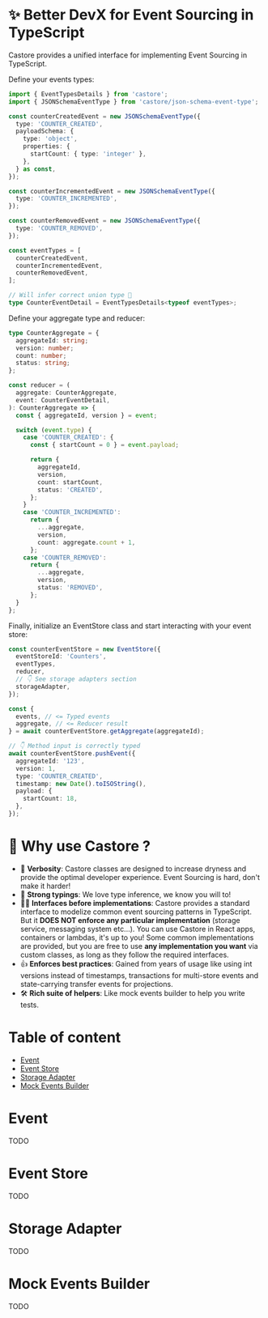 # ✨ Better DevX for Event Sourcing in TypeScript

Castore provides a unified interface for implementing Event Sourcing in TypeScript.

Define your events types:

```typescript
import { EventTypesDetails } from 'castore';
import { JSONSchemaEventType } from 'castore/json-schema-event-type';

const counterCreatedEvent = new JSONSchemaEventType({
  type: 'COUNTER_CREATED',
  payloadSchema: {
    type: 'object',
    properties: {
      startCount: { type: 'integer' },
    },
  } as const,
});

const counterIncrementedEvent = new JSONSchemaEventType({
  type: 'COUNTER_INCREMENTED',
});

const counterRemovedEvent = new JSONSchemaEventType({
  type: 'COUNTER_REMOVED',
});

const eventTypes = [
  counterCreatedEvent,
  counterIncrementedEvent,
  counterRemovedEvent,
];

// Will infer correct union type 🙌
type CounterEventDetail = EventTypesDetails<typeof eventTypes>;
```

Define your aggregate type and reducer:

```typescript
type CounterAggregate = {
  aggregateId: string;
  version: number;
  count: number;
  status: string;
};

const reducer = (
  aggregate: CounterAggregate,
  event: CounterEventDetail,
): CounterAggregate => {
  const { aggregateId, version } = event;

  switch (event.type) {
    case 'COUNTER_CREATED': {
      const { startCount = 0 } = event.payload;

      return {
        aggregateId,
        version,
        count: startCount,
        status: 'CREATED',
      };
    }
    case 'COUNTER_INCREMENTED':
      return {
        ...aggregate,
        version,
        count: aggregate.count + 1,
      };
    case 'COUNTER_REMOVED':
      return {
        ...aggregate,
        version,
        status: 'REMOVED',
      };
  }
};
```

Finally, initialize an EventStore class and start interacting with your event store:

```typescript
const counterEventStore = new EventStore({
  eventStoreId: 'Counters',
  eventTypes,
  reducer,
  // 👇 See storage adapters section
  storageAdapter,
});

const {
  events, // <= Typed events
  aggregate, // <= Reducer result
} = await counterEventStore.getAggregate(aggregateId);

// 👇 Method input is correctly typed
await counterEventStore.pushEvent({
  aggregateId: '123',
  version: 1,
  type: 'COUNTER_CREATED',
  timestamp: new Date().toISOString(),
  payload: {
    startCount: 18,
  },
});
```

# 🤔 Why use Castore ?

- 💬 **Verbosity**: Castore classes are designed to increase dryness and provide the optimal developer experience. Event Sourcing is hard, don't make it harder!
- 📝 **Strong typings**: We love type inference, we know you will to!
- 🏄‍♂️ **Interfaces before implementations**: Castore provides a standard interface to modelize common event sourcing patterns in TypeScript. But it **DOES NOT enforce any particular implementation** (storage service, messaging system etc...). You can use Castore in React apps, containers or lambdas, it's up to you! Some common implementations are provided, but you are free to use **any implementation you want** via custom classes, as long as they follow the required interfaces.
- 👍 **Enforces best practices**: Gained from years of usage like using int versions instead of timestamps, transactions for multi-store events and state-carrying transfer events for projections.
- 🛠 **Rich suite of helpers**: Like mock events builder to help you write tests.

# Table of content

- [Event](#event)
- [Event Store](#event-store)
- [Storage Adapter](#storage-adapter)
- [Mock Events Builder](#mock-events-builder)

# Event

TODO

# Event Store

TODO

# Storage Adapter

TODO

# Mock Events Builder

TODO
